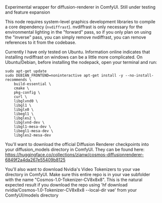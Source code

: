 Experimental wrapper for diffusion-renderer in ComfyUI. Still under testing and feature expansion

This node requires system-level graphics development libraries to compile a core dependency (`nvdiffrast`). nvdiffrast is only necessary for the environmental lighting in the "forward" pass, so if you only plan on using the "inverse" pass, you can simply remove nvdiffrast, you can remove references to it from the codebase. 

Currently I have only tested on Ubuntu. Information online indicates that installing nvdiffrast on windows can be a little more complicated. On Ubuntu/Debian, before installing the nodepack, open your terminal and run:

    sudo apt-get update
    sudo DEBIAN_FRONTEND=noninteractive apt-get install -y --no-install-recommends \
        build-essential \
        cmake \
        pkg-config \
        curl \
        libglvnd0 \
        libgl1 \
        libglx0 \
        libegl1 \
        libgles2 \
        libglvnd-dev \
        libgl1-mesa-dev \
        libegl1-mesa-dev \
        libgles2-mesa-dev


You'll want to download the official Diffusion Renderer checkpoints into your diffusion_models directory in ComfyUI. They can be found here: https://huggingface.co/collections/zianw/cosmos-diffusionrenderer-6849f2a4da267e55409b8125 

You'll also want to download Nvidia's Video Tokenizers to your vae directory in ComfyUI. Make sure this entire repo is in your vae subfolder with the name "Cosmos-1.0-Tokenizer-CV8x8x8". This is the natural expected result if you download the repo using 'hf download nvidia/Cosmos-1.0-Tokenizer-CV8x8x8 --local-dir vae' from your ComfyUI/models directory

